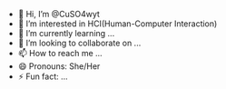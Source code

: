 - 👋 Hi, I’m @CuSO4wyt
- 👀 I’m interested in HCI(Human-Computer Interaction)
- 🌱 I’m currently learning ...
- 💞️ I’m looking to collaborate on ...
- 📫 How to reach me ...
- 😄 Pronouns: She/Her
- ⚡ Fun fact: ...

<!---
CuSO4wyt/CuSO4wyt is a ✨ special ✨ repository because its `README.md` (this file) appears on your GitHub profile.
You can click the Preview link to take a look at your changes.
--->
